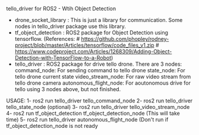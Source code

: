 tello_driver for ROS2 - Wtih Object Detection 

-	drone_socket_library 	: This is just a library for communication. Some nodes in tello_driver package use this library.
-	tf_object_detection	: ROS2 package for Object Detection using tensorflow. (References:	# https://github.com/phopley/rodney-project/blob/master/Articles/tensorflow/code_files_v1.zip
											# https://www.codeproject.com/Articles/1268309/Adding-Object-Detection-with-TensorFlow-to-a-Robot)
-	tello_driver		: ROS2 package for drive tello drone. There are 3 nodes:
		command_node: For sending command to tello drone
		state_node: For tello drone current state
		video_stream_node: For raw video stream from tello drone camera
		autonomous_flight_node: For aoutonomous drive for tello using 3 nodes above, but not finished.

USAGE:
1- 	ros2 run tello_driver tello_command_node
2-	ros2 run tello_driver tello_state_node (optional)
3-	ros2 run tello_driver tello_video_stream_node
4- 	ros2 run tf_object_detection tf_object_detection_node (This will take time)
5-	ros2 run tello_driver autonomous_flight_node (Don't run if tf_object_detection_node is not ready 

